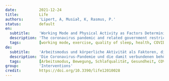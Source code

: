 ```yaml
---
date:          2021-12-24
title:         Life
authors:       'Lipert, A, Musiał, K, Rasmus, P.'
status:        default
en:
  subtitle:    'Working Mode and Physical Activity as Factors Determining Stress and Sleep Quality during COVID-19 Pandemic Lockdown in Poland'
  description: 'The coronavirus pandemic and related government restrictions have a significant impact on peoples’ everyday functioning and working, which influences their physical and mental health. The aim of the study was to examine the associations between stress and sleep quality of people of different working modes: working in the workplace (WP), working remotely (RW), and nonworking (NW) in relation to their physical activity (PA) during COVID-19 pandemic lockdown in Poland. It was an online survey performed during governmental lockdown in April 2020. The data were collected form 1959 adults using International Physical Activity Questionnaire—Short Form (IPAQ-SF), Pittsburgh Sleep Quality Index (PSQI), and Perceived Stress Scale (PSS). The conducted analysis included t-Student test, analysis of variance (ANOVA), and mediation analysis (MANOVA). A moderate level of stress was reported in 57% of participants, and 34% of them reported a high stress level. Poor sleep quality was reported in 64% of participants. Total PA performed daily was, on average, 184.8 ± 170.5 min/day for WP, 120.6 ± 124.4 min/day for RW, and 124.6 ± 114.7 min/day for NW. There was a relationship observed between the stress and sleep quality vs. PA habit and working mode. Being physically active can be beneficial to perceive less stress and sleep disturbances influencing sleep quality, especially in remotely or nonworking people. Planning future pandemic restrictions, the policymakers should be aware of the appropriate guidelines of work planning and PA recommendations for people of different working modes. '
  tags:        [working mode, exercise, quality of sleep, health, COVID-19, stress]
de:
  subtitle:    'Arbeitsmodus und körperliche Aktivität als Faktoren, die Stress und Schlafqualität während der COVID-19-Pandemieabriegelung in Polen bestimmen'
  description: 'Die Coronavirus-Pandemie und die damit verbundenen behördlichen Einschränkungen haben erhebliche Auswirkungen auf den Arbeitsalltag der Menschen, was sich auf ihre körperliche und geistige Gesundheit auswirkt. Ziel der Studie war es, die Zusammenhänge zwischen Stress und Schlafqualität von Menschen mit unterschiedlichen Arbeitsmodi zu untersuchen: Arbeit am Arbeitsplatz (WP), Fernarbeit (RW) und Nichtarbeit (NW) in Bezug auf ihre körperliche Aktivität (PA) während der COVID-19-Pandemieabriegelung in Polen. Es handelte sich um eine Online-Umfrage, die während der behördlichen Abriegelung im April 2020 durchgeführt wurde. Die Daten wurden von 1959 Erwachsenen mithilfe des International Physical Activity Questionnaire-Short Form (IPAQ-SF), des Pittsburgh Sleep Quality Index (PSQI) und der Perceived Stress Scale (PSS) erhoben. Die durchgeführte Analyse umfasste einen t-Student-Test, eine Varianzanalyse (ANOVA) und eine Mediationsanalyse (MANOVA). Ein mäßiges Stressniveau wurde von 57 % der Teilnehmer angegeben, und 34 % berichteten über ein hohes Stressniveau. Eine schlechte Schlafqualität wurde von 64 % der Teilnehmer angegeben. Die gesamte täglich durchgeführte PA betrug im Durchschnitt 184,8 ± 170,5 Minuten/Tag für WP, 120,6 ± 124,4 Minuten/Tag für RW und 124,6 ± 114,7 Minuten/Tag für NW. Es wurde ein Zusammenhang zwischen dem Stress und der Schlafqualität im Vergleich zu den PA-Gewohnheiten und dem Arbeitsmodus festgestellt. Körperlich aktiv zu sein, kann dazu beitragen, dass weniger Stress und Schlafstörungen wahrgenommen werden, die die Schlafqualität beeinflussen, vor allem bei Menschen, die im Fernstudium oder nicht arbeiten. Bei der Planung künftiger Pandemieeinschränkungen sollten die politischen Entscheidungsträger die entsprechenden Richtlinien für die Arbeitsplanung und die Empfehlungen für die körperliche Aktivität für Menschen mit unterschiedlichen Arbeitsmodi kennen.' 
  tags:        [Arbeitsmodus, Bewegung, Schlafqualität, Gesundheit, COVID-19, Stress]
group:         'Interventions'
credit:        https://doi.org/10.3390/life12010028
---
```

